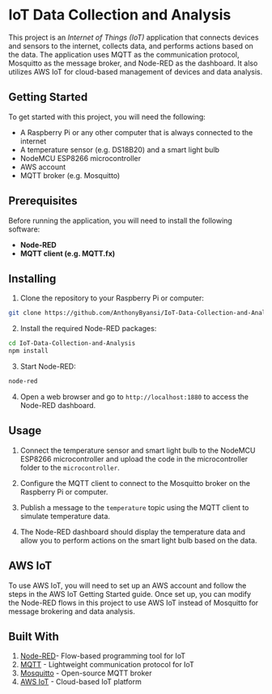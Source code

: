 # IoT Data Collection and Analysis

This project is an *Internet of Things (IoT)* application that connects devices and sensors to the internet, collects data, and performs actions based on the data. The application uses MQTT as the communication protocol, Mosquitto as the message broker, and Node-RED as the dashboard. It also utilizes AWS IoT for cloud-based management of devices and data analysis.

## Getting Started
To get started with this project, you will need the following:

* A Raspberry Pi or any other computer that is always connected to the internet
* A temperature sensor (e.g. DS18B20) and a smart light bulb
* NodeMCU ESP8266 microcontroller
* AWS account
* MQTT broker (e.g. Mosquitto)

## Prerequisites
Before running the application, you will need to install the following software:

* **Node-RED**
* **MQTT client (e.g. MQTT.fx)**

## Installing
1. Clone the repository to your Raspberry Pi or computer: 
```bash
git clone https://github.com/AnthonyByansi/IoT-Data-Collection-and-Analysis.git

```
2. Install the required Node-RED packages:
```bash
cd IoT-Data-Collection-and-Analysis
npm install

```

3. Start Node-RED:
```bash 
node-red
```
4. Open a web browser and go to `http://localhost:1880` to access the Node-RED dashboard.

## Usage
1. Connect the temperature sensor and smart light bulb to the NodeMCU ESP8266 microcontroller and upload the code in the microcontroller folder to the `microcontroller`.

2. Configure the MQTT client to connect to the Mosquitto broker on the Raspberry Pi or computer.

3. Publish a message to the `temperature` topic using the MQTT client to simulate temperature data.

4. The Node-RED dashboard should display the temperature data and allow you to perform actions on the smart light bulb based on the data.


## AWS IoT

To use AWS IoT, you will need to set up an AWS account and follow the steps in the AWS IoT Getting Started guide. Once set up, you can modify the Node-RED flows in this project to use AWS IoT instead of Mosquitto for message brokering and data analysis.

## Built With

1. [Node-RED](https://nodered.org/)- Flow-based programming tool for IoT
2. [MQTT](https://mqtt.org/) - Lightweight communication protocol for IoT
3. [Mosquitto](https://mosquitto.org/) - Open-source MQTT broker
4. [AWS IoT](https://aws.amazon.com/iot/) - Cloud-based IoT platform
